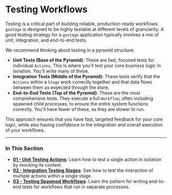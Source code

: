 # Testing Workflows

Testing is a critical part of building reliable, production-ready workflows. `gostage` is designed to be highly testable at different levels of granularity. A good testing strategy for a `gostage` application typically involves a mix of unit, integration, and end-to-end tests.

We recommend thinking about testing in a pyramid structure:

-   **Unit Tests (Base of the Pyramid)**: These are fast, focused tests for individual `Actions`. This is where you'll test your core business logic in isolation. You'll write many of these.
-   **Integration Tests (Middle of the Pyramid)**: These tests verify that the `Actions` within a `Stage` work correctly together and that data flows between them as expected through the store.
-   **End-to-End Tests (Top of the Pyramid)**: These are the most comprehensive tests. They execute a full `Workflow`, often including spawned child processes, to ensure the entire system functions correctly. You'll have fewer of these, as they are slower to run.

This approach ensures that you have fast, targeted feedback for your core logic, while also having confidence in the integration and overall execution of your workflows.

---

### In This Section

-   [**01 - Unit Testing Actions**](./01-unit-testing-actions.md): Learn how to test a single action in isolation by mocking its context.
-   [**02 - Integration Testing Stages**](./02-integration-testing-stages.md): See how to test the interaction of multiple actions within a single stage.
-   [**03 - Testing Spawned Workflows**](./03-testing-spawned-workflows.md): Learn the pattern for writing end-to-end tests for workflows that run in separate processes. 